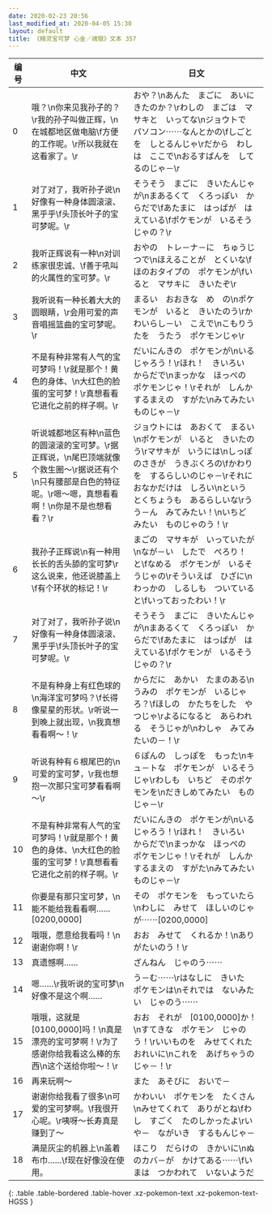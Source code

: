 ```yaml
---
date: 2020-02-23 20:56
last_modified_at: 2020-04-05 15:30
layout: default
title: 《精灵宝可梦 心金／魂银》文本 357
---
```

| 编号 | 中文 | 日文 |
| ---- | ---- | ---- |
| 0 | 哦？\n你来见我孙子的？\r我的孙子叫做正辉，\n在城都地区做电脑\f方便的工作呢。\r所以我就在这看家了。\r | おや？\nあんた　まごに　あいにきたのか？\rわしの　まごは　マサキと　いってな\nジョウトで　パソコン⋯⋯なんとかの\fしごとを　しとるんじゃ\rだから　わしは　ここで\nおるすばんを　してるのじゃ－\r |
| 1 | 对了对了，我听孙子说\n好像有一种身体圆滚滚、黑乎乎\f头顶长叶子的宝可梦呢。\r | そうそう　まごに　きいたんじゃが\nまあるくて　くろっぽい　からだで\fあたまに　はっぱが　はえている\fポケモンが　いるそうじゃの？\r |
| 2 | 我听正辉说有一种\n对训练家很忠诚、\f善于吼叫的火属性的宝可梦。\r | おやの　トレ－ナ－に　ちゅうじつで\nほえることが　とくいな\fほのおタイプの　ポケモンが\fいると　マサキに　きいたぞ\r |
| 3 | 我听说有一种长着大大的圆眼睛，\r会用可爱的声音唱摇篮曲的宝可梦呢。\r | まるい　おおきな　め　の\nポケモンが　いると　きいたのう\rかわいらし－い　こえで\nこもりうたを　うたう　ポケモンじゃ\r |
| 4 | 不是有种非常有人气的宝可梦吗！\r就是那个！黄色的身体、\n大红色的脸蛋的宝可梦！\r真想看看它进化之前的样子啊。\r | だいにんきの　ポケモンが\nいるじゃろう！\rほれ！　きいろい　からだで\nまっかな　ほっぺの　ポケモンじゃ！\rそれが　しんかするまえの　すがた\nみてみたい　ものじゃ－\r |
| 5 | 听说城都地区有种\n蓝色的圆滚滚的宝可梦。\r据正辉说，\n尾巴顶端就像个救生圈～\r据说还有个\n只有腰部是白色的特征呢。\r嗯～嗯，真想看看啊！\n你是不是也想看看？\r | ジョウトには　あおくて　まるい\nポケモンが　いると　きいたのう\rマサキが　いうには\nしっぽのさきが　うきぶくろの\fかわりを　するらしいのじゃ－\rそれに　おなかだけは　しろい\nという　とくちょうも　あるらしいな\rうう－ん　みてみたい！\nいちど　みたい　ものじゃのう！\r |
| 6 | 我孙子正辉说\n有一种用长长的舌头舔的宝可梦\r这么说来，他还说膝盖上\f有个环状的标记！\r | まごの　マサキが　いっていたが\nなが－い　したで　ぺろり！　と\fなめる　ポケモンが　いるそうじゃの\rそういえば　ひざに\nわっかの　しるしも　ついていると\fいっておったわい！\r |
| 7 | 对了对了，我听孙子说\n好像有一种身体圆滚滚、黑乎乎\f头顶长叶子的宝可梦呢。\r | そうそう　まごに　きいたんじゃが\nまあるくて　くろっぽい　からだで\fあたまに　はっぱが　はえている\fポケモンが　いるそうじゃの？\r |
| 8 | 不是有种身上有红色球的\n海洋宝可梦吗？\f长得像星星的形状。\r听说一到晚上就出现，\n我真想看看啊～！\r | からだに　あかい　たまのある\nうみの　ポケモンが　いるじゃろ？\fほしの　かたちをした　やつじゃ\rよるになると　あらわれる　そうじゃが\nわしゃ　みてみたいの－！\r |
| 9 | 听说有种有６根尾巴的\n可爱的宝可梦，\r我也想抱一次那只宝可梦看看啊～\r | ６ぽんの　しっぽを　もった\nキュ－トな　ポケモンが　いるそうじゃ\rわしも　いちど　そのポケモンを\nだきしめてみたい　ものじゃ－\r |
| 10 | 不是有种非常有人气的宝可梦吗！\r就是那个！黄色的身体、\n大红色的脸蛋的宝可梦！\r真想看看它进化之前的样子啊。\r | だいにんきの　ポケモンが\nいるじゃろう！\rほれ！　きいろい　からだで\nまっかな　ほっぺの　ポケモンじゃ！\rそれが　しんかするまえの　すがた\nみてみたい　ものじゃ－\r |
| 11 | 你要是有那只宝可梦，\n能不能给我看看啊……[0200,0000] | その　ポケモンを　もっていたら\nわしに　みせて　ほしいのじゃが⋯⋯[0200,0000] |
| 12 | 哦哦，愿意给我看吗！\n谢谢你啊！\r | おお　みせて　くれるか！\nありがたいのう！\r |
| 13 | 真遗憾啊…… | ざんねん　じゃのう⋯⋯ |
| 14 | 嗯……\r我听说的宝可梦\n好像不是这个啊…… | う－む⋯⋯\rはなしに　きいた　ポケモンは\nそれでは　ないみたい　じゃのう⋯⋯ |
| 15 | 哦哦，这就是[0100,0000]吗！\n真是漂亮的宝可梦啊！\r为了感谢你给我看这么棒的东西\n这个送给你啦～！\r | おお　それが　[0100,0000]か！\nすてきな　ポケモン　じゃのう！\rいいものを　みせてくれた　おれいに\nこれを　あげちゃうのじゃ－！\r |
| 16 | 再来玩啊～ | また　あそびに　おいで－ |
| 17 | 谢谢你给我看了很多\n可爱的宝可梦啊。\f我很开心呢。\r咦呀～长寿真是赚到了～ | かわいい　ポケモンを　たくさん\nみせてくれて　ありがとね\fわし　すごく　たのしかったよ\rいや－　ながいき　するもんじゃ－ |
| 18 | 满是灰尘的机器上\n盖着布巾……\f现在好像没在使用。 | ほこり　だらけの　きかいに\nぬのカバ－が　かけてある⋯⋯\fいまは　つかわれて　いないようだ |
{: .table .table-bordered .table-hover .xz-pokemon-text .xz-pokemon-text-HGSS }